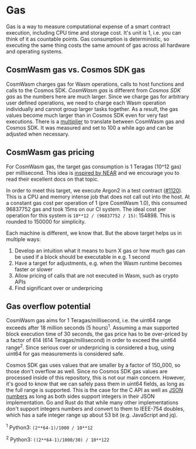 # Gas

Gas is a way to measure computational expense of a smart contract execution,
including CPU time and storage cost. It's unit is 1, i.e. you can think of it as
countable points. Gas consumption is deterministic, so executing the same thing
costs the same amount of gas across all hardware and operating systems.

## CosmWasm gas vs. Cosmos SDK gas

CosmWasm charges gas for Wasm operations, calls to host functions and calls to
the Cosmos SDK. _CosmWasm gas_ is different from _Cosmos SDK gas_ as the numbers
here are much larger. Since we charge gas for arbitrary user defined operations,
we need to charge each Wasm operation individually and cannot group larger tasks
together. As a result, the gas values become much larger than in Cosmos SDK even
for very fast executions. There is a [multiplier][defaultgasmultiplier] to
translate between CosmWasm gas and Cosmos SDK. It was measured and set to 100 a
while ago and can be adjusted when necessary.

## CosmWasm gas pricing

For CosmWasm gas, the target gas consumption is 1 Teragas (10^12 gas) per
millisecond. This idea is [inspired by NEAR][neargas] and we encourage you to
read their excellent docs on that topic.

In order to meet this target, we execute Argon2 in a test contract ([#1120]).
This is a CPU and memory intense job that does not call out into the host. At a
constant gas cost per operation of 1 (pre CosmWasm 1.0), this consumed 96837752
gas and took 15ms on our CI system. The ideal cost per operation for this system
is `10**12 / (96837752 / 15)`: 154898. This is rounded to 150000 for simplicity.

Each machine is different, we know that. But the above target helps us in
multiple ways:

1. Develop an intuition what it means to burn X gas or how much gas can be used
   if a block should be executable in e.g. 1 second
2. Have a target for adjustments, e.g. when the Wasm runtime becomes faster or
   slower
3. Allow pricing of calls that are not executed in Wasm, such as crypto APIs
4. Find significant over or underpricing

[defaultgasmultiplier]:
  https://github.com/CosmWasm/wasmd/blob/v0.19.0/x/wasm/keeper/gas_register.go#L18
[neargas]: https://docs.near.org/docs/concepts/gas
[#1120]: https://github.com/CosmWasm/cosmwasm/pull/1120

## Gas overflow potential

CosmWasm gas aims for 1 Teragas/millisecond, i.e. the uint64 range exceeds after
18 million seconds (5 hours)<sup>1</sup>. Assuming a max supported block
execution time of 30 seconds, the gas price has to be over-priced by a factor of
614 (614 Teragas/millisecond) in order to exceed the uint64 range<sup>2</sup>.
Since serious over or underpricing is considered a bug, using uint64 for gas
measurements is considered safe.

Cosmos SDK gas uses values that are smaller by a factor of 150_000, so those
don't overflow as well. Since no Cosmos SDK gas values are processed inside of
this repository, this is not our main concern. However, it's good to know that
we can safely pass them in uint64 fields, as long as the full range is
supported. This is the case for the C API as well as
[JSON numbers](https://www.json.org/) as long as both sides support integers in
their JSON implementation. Go and Rust do that while many other implementations
don't support integers numbers and convert to them to IEEE-754 doubles, which
has a safe integer range up about 53 bit (e.g. JavaScript and jq).

<sup>1</sup> Python3: `(2**64-1)/1000 / 10**12`

<sup>2</sup> Python3: `((2**64-1)/1000/30) / 10**122`
